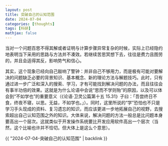 ```yaml
---
layout: post
title: 突破自己的认知范围
date: 2024-07-04
categories: [thoughts]
tags: [科研]
mathjax: false
---
```


当对一个问题百思不得其解或者证明与计算步骤异常复杂的时候，实际上已经隐约地表明当下采用的思路与方法并不凑效。若继续苦思冥想下去，往往是费力且图劳的，并且会适得其反，影响势气和信心。

其实，这个现象已经向自己敲响了警钟：并非自己不够用力，而是极有可能对要解决的问题缺乏必要的背景知识、基本概念、新的理论方法与解题技巧。此时，只有通过进一步广泛和深入的搜索、学习，才有可能找到解决问题的办法，而且往往会有事半功倍的效果。这就是为什么论语中会说“思而不学则殆”的原因，以及可以体会到“不如学也”的重要意义（《论语·卫灵公篇第十五 15.31》子曰：「吾尝终日不食，终夜不寝，以思。无益，不如学也。」）。同时，这里所说的“学”恐怕也不只是学习手头现成的资料、复习遗忘的知识，而应该更进一步地拓展自己的视野，去搜索超出自己认知范围之外的知识。大体来说，解决问题的方法一般总是比问题本身要高出一个层次。这就类似于开发操作系统要比开发应用软件高出一个层次（当然，这个比喻也许并不恰切。但大体上是这么个意思）。

{{ "2024-07-04-突破自己的认知范围" | backlink }}
